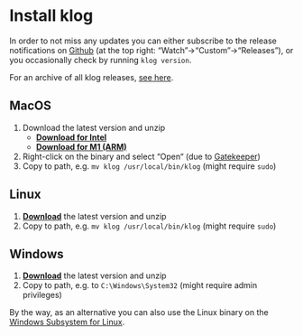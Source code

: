 # Install klog

In order to not miss any updates you can either subscribe to the release
notifications on [Github](https://github.com/jotaen/klog) (at the top right:
“Watch”→“Custom”→“Releases”), or you occasionally check by running
`klog version`.

For an archive of all klog releases, [see here](https://github.com/jotaen/klog/releases).

## MacOS
1. Download the latest version and unzip
   - [**Download for Intel**](https://github.com/jotaen/klog/releases/latest/download/klog-mac-intel.zip)
   - [**Download for M1 (ARM)**](https://github.com/jotaen/klog/releases/latest/download/klog-mac-arm.zip)
2. Right-click on the binary and select “Open“
   (due to [Gatekeeper](https://support.apple.com/en-us/HT202491))
3. Copy to path, e.g. `mv klog /usr/local/bin/klog` (might require `sudo`)

## Linux
1. [**Download**](https://github.com/jotaen/klog/releases/latest/download/klog-linux.zip)
   the latest version and unzip
2. Copy to path, e.g. `mv klog /usr/local/bin/klog` (might require `sudo`)

## Windows
1. [**Download**](https://github.com/jotaen/klog/releases/latest/download/klog-windows.zip)
   the latest version and unzip
2. Copy to path, e.g. to `C:\Windows\System32` (might require admin privileges)

By the way, as an alternative you can also use the Linux binary on
the [Windows Subsystem for Linux](https://docs.microsoft.com/en-us/windows/wsl/install-win10).
